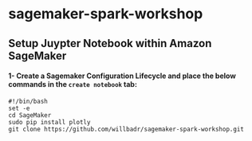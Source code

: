 # sagemaker-spark-workshop


## Setup Juypter Notebook within Amazon SageMaker

#### 1- Create a Sagemaker Configuration Lifecycle and place the below commands in the `create notebook` tab:

```shell
#!/bin/bash
set -e
cd SageMaker
sudo pip install plotly
git clone https://github.com/willbadr/sagemaker-spark-workshop.git
```

